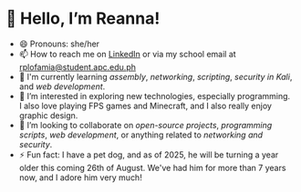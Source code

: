 👋 Hello, I’m Reanna!
=

- 😄 Pronouns: she/her
- 📫 How to reach me on [LinkedIn](https://www.linkedin.com/in/reannalofamia) or via my school email at rplofamia@student.apc.edu.ph
- 🌱 I'm currently learning _assembly_, _networking_, _scripting_, _security in Kali_, and _web development_.
- 👀 I’m interested in exploring new technologies, especially programming. I also love playing FPS games and Minecraft, and I also really enjoy graphic design.
- 💞️ I’m looking to collaborate on _open-source projects_, _programming scripts_, _web development_, or anything related to _networking and security_.
- ⚡ Fun fact: I have a pet dog, and as of 2025, he will be turning a year older this coming 26th of August. We've had him for more than 7 years now, and I adore him very much!

<!---
reannalofamia/reannalofamia is a ✨ special ✨ repository because its `README.md` (this file) appears on your GitHub profile.
You can click the Preview link to take a look at your changes.
--->
